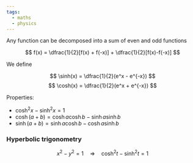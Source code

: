 ```yaml
---
tags:
  - maths
  - physics
---
```


Any function can be decomposed into a sum of even and odd functions

$$
f(x) = \dfrac{1}{2}[f(x) + f(-x)] + \dfrac{1}{2}[f(x)-f(-x)]
$$

We define

$$
\sinh(x) = \dfrac{1}{2}(e^x - e^{-x})
$$
$$
\cosh(x) =  \dfrac{1}{2}(e^x + e^{-x})
$$

Properties:
- $\cosh^2x - \sinh^2x =1$
- $\cosh (a+b) = \cosh a \cosh b - \sinh a \sinh b$
- $\sinh (a+b) = \sinh a \cosh b - \cosh a \sinh b$

### Hyperbolic trigonometry 
$$
x^2 - y^2 = 1 \quad \Rightarrow \quad \cosh^2t - \sinh^2t = 1
$$

